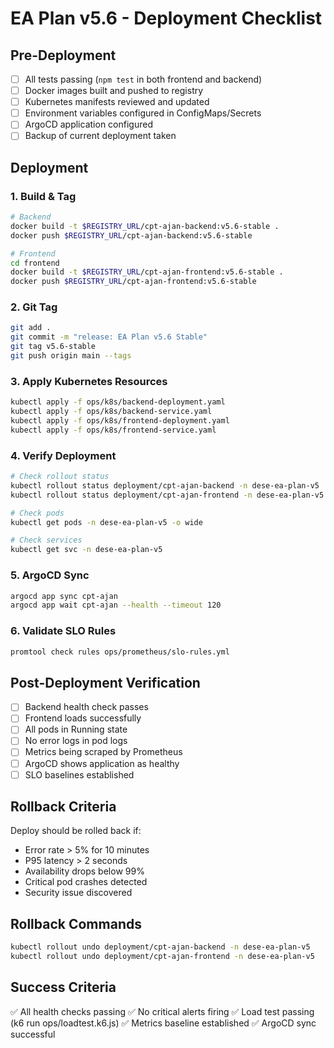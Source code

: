 # EA Plan v5.6 - Deployment Checklist

## Pre-Deployment

- [ ] All tests passing (`npm test` in both frontend and backend)
- [ ] Docker images built and pushed to registry
- [ ] Kubernetes manifests reviewed and updated
- [ ] Environment variables configured in ConfigMaps/Secrets
- [ ] ArgoCD application configured
- [ ] Backup of current deployment taken

## Deployment

### 1. Build & Tag
```bash
# Backend
docker build -t $REGISTRY_URL/cpt-ajan-backend:v5.6-stable .
docker push $REGISTRY_URL/cpt-ajan-backend:v5.6-stable

# Frontend
cd frontend
docker build -t $REGISTRY_URL/cpt-ajan-frontend:v5.6-stable .
docker push $REGISTRY_URL/cpt-ajan-frontend:v5.6-stable
```

### 2. Git Tag
```bash
git add .
git commit -m "release: EA Plan v5.6 Stable"
git tag v5.6-stable
git push origin main --tags
```

### 3. Apply Kubernetes Resources
```bash
kubectl apply -f ops/k8s/backend-deployment.yaml
kubectl apply -f ops/k8s/backend-service.yaml
kubectl apply -f ops/k8s/frontend-deployment.yaml
kubectl apply -f ops/k8s/frontend-service.yaml
```

### 4. Verify Deployment
```bash
# Check rollout status
kubectl rollout status deployment/cpt-ajan-backend -n dese-ea-plan-v5
kubectl rollout status deployment/cpt-ajan-frontend -n dese-ea-plan-v5

# Check pods
kubectl get pods -n dese-ea-plan-v5 -o wide

# Check services
kubectl get svc -n dese-ea-plan-v5
```

### 5. ArgoCD Sync
```bash
argocd app sync cpt-ajan
argocd app wait cpt-ajan --health --timeout 120
```

### 6. Validate SLO Rules
```bash
promtool check rules ops/prometheus/slo-rules.yml
```

## Post-Deployment Verification

- [ ] Backend health check passes
- [ ] Frontend loads successfully
- [ ] All pods in Running state
- [ ] No error logs in pod logs
- [ ] Metrics being scraped by Prometheus
- [ ] ArgoCD shows application as healthy
- [ ] SLO baselines established

## Rollback Criteria

Deploy should be rolled back if:
- Error rate > 5% for 10 minutes
- P95 latency > 2 seconds
- Availability drops below 99%
- Critical pod crashes detected
- Security issue discovered

## Rollback Commands
```bash
kubectl rollout undo deployment/cpt-ajan-backend -n dese-ea-plan-v5
kubectl rollout undo deployment/cpt-ajan-frontend -n dese-ea-plan-v5
```

## Success Criteria

✅ All health checks passing
✅ No critical alerts firing
✅ Load test passing (k6 run ops/loadtest.k6.js)
✅ Metrics baseline established
✅ ArgoCD sync successful

